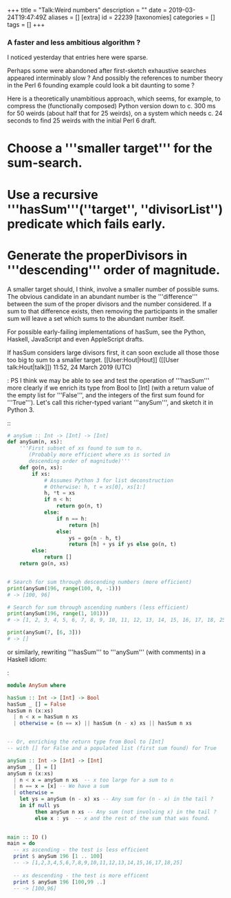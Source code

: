 +++
title = "Talk:Weird numbers"
description = ""
date = 2019-03-24T19:47:49Z
aliases = []
[extra]
id = 22239
[taxonomies]
categories = []
tags = []
+++


### A faster and less ambitious algorithm ?


I noticed yesterday that entries here were sparse.

Perhaps some were abandoned after first-sketch exhaustive searches appeared interminably slow ?
And possibly the references to number theory in the Perl 6 founding example could look a bit daunting to some ?

Here is a theoretically unambitious approach, which seems, for example, to compress the (functionally composed) Python version down to c. 300 ms for 50 weirds (about half that for 25 weirds), on a system which needs c. 24 seconds to find 25 weirds with the initial Perl 6 draft.

# Choose a '''smaller target''' for the sum-search. 
# Use a recursive '''hasSum'''(''target'', ''divisorList'') predicate which fails early.
# Generate the properDivisors in '''descending''' order of magnitude.


A smaller target should, I think, involve a smaller number of possible sums. The obvious candidate in an abundant number is the '''difference''' between the sum of the proper divisors and the number considered.  If a sum to that difference exists, then removing the participants in the smaller sum will leave a set which sums to the abundant number itself.

For possible early-failing implementations of hasSum, see the Python, Haskell, JavaScript and even AppleScript drafts.

If hasSum considers large divisors first, it can soon exclude all those those too big to sum to a smaller target. 
[[User:Hout|Hout]] ([[User talk:Hout|talk]]) 11:52, 24 March 2019 (UTC)

: PS I think we may be able to see and test the operation of '''hasSum''' more clearly if we enrich its type from Bool to [Int] (with a return value of the empty list for '''False''', and the integers of the first sum found for '''True'''). Let's call this richer-typed variant '''anySum''', and sketch it in Python 3.

::
```python
# anySum :: Int -> [Int] -> [Int]
def anySum(n, xs):
    '''First subset of xs found to sum to n.
       (Probably more efficient where xs is sorted in
       descending order of magnitude)'''
    def go(n, xs):
        if xs:
            # Assumes Python 3 for list deconstruction
            # Otherwise: h, t = xs[0], xs[1:]
            h, *t = xs
            if n < h:
                return go(n, t)
            else:
                if n == h:
                    return [h]
                else:
                    ys = go(n - h, t)
                    return [h] + ys if ys else go(n, t)
        else:
            return []
    return go(n, xs)


# Search for sum through descending numbers (more efficient)
print(anySum(196, range(100, 0, -1)))
# -> [100, 96]

# Search for sum through ascending numbers (less efficient)
print(anySum(196, range(1, 101)))
# -> [1, 2, 3, 4, 5, 6, 7, 8, 9, 10, 11, 12, 13, 14, 15, 16, 17, 18, 25]

print(anySum(7, [6, 3]))
# -> []
```


or similarly, rewriting '''hasSum''' to '''anySum''' (with comments) in a Haskell idiom:

:
```haskell
module AnySum where

hasSum :: Int -> [Int] -> Bool
hasSum _ [] = False
hasSum n (x:xs)
  | n < x = hasSum n xs
  | otherwise = (n == x) || hasSum (n - x) xs || hasSum n xs


-- Or, enriching the return type from Bool to [Int]
-- with [] for False and a populated list (first sum found) for True

anySum :: Int -> [Int] -> [Int]
anySum _ [] = []
anySum n (x:xs)
  | n < x = anySum n xs  -- x too large for a sum to n
  | n == x = [x] -- We have a sum
  | otherwise =
    let ys = anySum (n - x) xs -- Any sum for (n - x) in the tail ?
    in if null ys
         then anySum n xs -- Any sum (not involving x) in the tail ?
         else x : ys  -- x and the rest of the sum that was found.
         

main :: IO ()
main = do
  -- xs ascending - the test is less efficient
  print $ anySum 196 [1 .. 100]
  -- -> [1,2,3,4,5,6,7,8,9,10,11,12,13,14,15,16,17,18,25]
  
  -- xs descending - the test is more efficent
  print $ anySum 196 [100,99 ..]
  -- -> [100,96]
```

